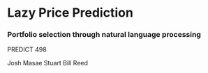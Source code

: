 # Lazy Price Prediction
### Portfolio selection through natural language processing

PREDICT 498

Josh 
Masae
Stuart
Bill
Reed
